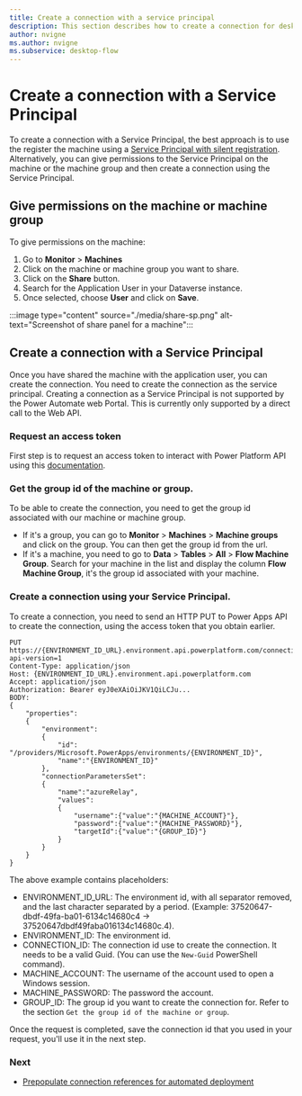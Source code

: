 ```yaml
---
title: Create a connection with a service principal
description: This section describes how to create a connection for desktop flow by a service principal
author: nvigne
ms.author: nvigne
ms.subservice: desktop-flow
---
```


# Create a connection with a Service Principal
To create a connection with a Service Principal, the best approach is to use the register the machine using a [Service Principal with silent registration](/power-automate/desktop-flows/machines-silent-registration#using-a-service-principal-account). Alternatively, you can give permissions to the Service Principal on the machine or the machine group and then create a connection using the Service Principal.

## Give permissions on the machine or machine group
To give permissions on the machine:
1. Go to **Monitor** > **Machines**
2. Click on the machine or machine group you want to share.
3. Click on the **Share** button.
4. Search for the Application User in your Dataverse instance.
5. Once selected, choose **User** and click on **Save**.

:::image type="content" source="./media/share-sp.png" alt-text="Screenshot of share panel for a machine":::

## Create a connection with a Service Principal
Once you have shared the machine with the application user, you can create the connection. You need to create the connection as the service principal. Creating a connection as a Service Principal is not supported by the Power Automate web Portal. This is currently only supported by a direct call to the Web API.

### Request an access token
First step is to request an access token to interact with Power Platform API using this [documentation](/power-platform/admin/programmability-authentication-v2#step-5-request-an-access-token).

### Get the group id of the machine or group.
To be able to create the connection, you need to get the group id associated with our machine or machine group.

- If it's a group, you can go to **Monitor** > **Machines** > **Machine groups** and click on the group. You can then get the group id from the url.
- If it's a machine, you need to go to **Data** > **Tables** > **All** > **Flow Machine  Group**. Search for your machine in the list and display the column **Flow Machine Group**, it's the group id associated with your machine. 

### Create a connection using your Service Principal.
To create a connection, you need to send an HTTP PUT to Power Apps API to create the connection, using the access token that you obtain earlier.

```HTTP
PUT https://{ENVIRONMENT_ID_URL}.environment.api.powerplatform.com/connectivity/connectors/shared_uiflow/connections/{CONNECTION_ID}?api-version=1
Content-Type: application/json
Host: {ENVIRONMENT_ID_URL}.environment.api.powerplatform.com
Accept: application/json
Authorization: Bearer eyJ0eXAiOiJKV1QiLCJu...
BODY:
{
    "properties":
    {
        "environment":
        {
            "id": "/providers/Microsoft.PowerApps/environments/{ENVIRONMENT_ID}",
            "name":"{ENVIRONMENT_ID}"
        },
        "connectionParametersSet":
        {
            "name":"azureRelay",
            "values":
            {
                "username":{"value":"{MACHINE_ACCOUNT}"},
                "password":{"value":"{MACHINE_PASSWORD}"},
                "targetId":{"value":"{GROUP_ID}"}
            }
        }
    }
}
```
The above example contains placeholders:
- ENVIRONMENT_ID_URL: The environment id, with all separator removed, and the last character separated by a period. (Example: 37520647-dbdf-49fa-ba01-6134c14680c4 -> 37520647dbdf49faba016134c14680c.4). 
- ENVIRONMENT_ID: The environment id.
- CONNECTION_ID: The connection id use to create the connection. It needs to be a valid Guid. (You can use the `New-Guid` PowerShell command).
- MACHINE_ACCOUNT: The username of the account used to open a Windows session.
- MACHINE_PASSWORD: The password the account.
- GROUP_ID: The group id you want to create the connection for. Refer to the section `Get the group id of the machine or group`.

Once the request is completed, save the connection id that you used in your request, you'll use it in the next step.

### Next
- [Prepopulate connection references for automated deployment](/power-platform/alm/conn-ref-env-variables-build-tools)

